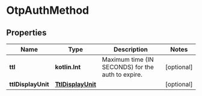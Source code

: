 
# OtpAuthMethod

## Properties
Name | Type | Description | Notes
------------ | ------------- | ------------- | -------------
**ttl** | **kotlin.Int** | Maximum time (IN SECONDS) for the auth to expire. |  [optional]
**ttlDisplayUnit** | [**TtlDisplayUnit**](TtlDisplayUnit.md) |  |  [optional]



